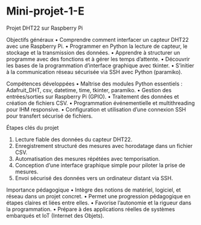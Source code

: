 # Mini-projet-1-E
Projet DHT22 sur Raspberry Pi

Objectifs généraux
•	Comprendre comment interfacer un capteur DHT22 avec une Raspberry Pi.
•	Programmer en Python la lecture de capteur, le stockage et la transmission des données.
•	Apprendre à structurer un programme avec des fonctions et à gérer les temps d’attente.
•	Découvrir les bases de la programmation d’interface graphique avec tkinter.
•	S’initier à la communication réseau sécurisée via SSH avec Python (paramiko).

Compétences développées
•	Maîtrise des modules Python essentiels : Adafruit_DHT, csv, datetime, time, tkinter, paramiko.
•	Gestion des entrées/sorties sur Raspberry Pi (GPIO).
•	Traitement des données et création de fichiers CSV.
•	Programmation événementielle et multithreading pour IHM responsive.
•	Configuration et utilisation d’une connexion SSH pour transfert sécurisé de fichiers.

Étapes clés du projet
1.	Lecture fiable des données du capteur DHT22.
2.	Enregistrement structuré des mesures avec horodatage dans un fichier CSV.
3.	Automatisation des mesures répétées avec temporisation.
4.	Conception d’une interface graphique simple pour piloter la prise de mesures.
5.	Envoi sécurisé des données vers un ordinateur distant via SSH.

Importance pédagogique
•	Intègre des notions de matériel, logiciel, et réseau dans un projet concret.
•	Permet une progression pédagogique en étapes claires et liées entre elles.
•	Favorise l’autonomie et la rigueur dans la programmation.
•	Prépare à des applications réelles de systèmes embarqués et IoT (Internet des Objets).
